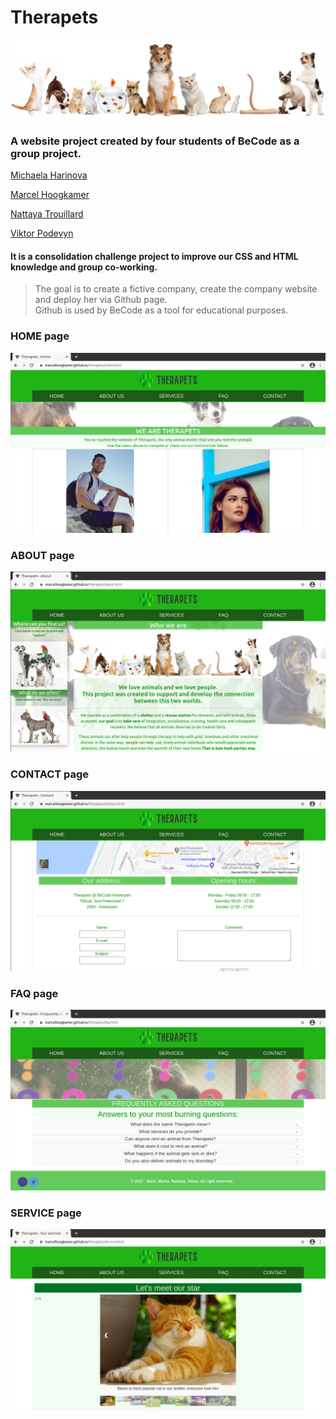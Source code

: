 # Therapets

![Image of animals](img/all-pets.jpeg)

### A website project created by four students of BeCode as a group project.

>
[Michaela Harinova](https://github.com/mharin)  

[Marcel Hoogkamer](https://github.com/MarcelHoogkamer)  

[Nattaya Trouillard](https://github.com/Nattaya-TR)   

[Viktor Podevyn](https://github.com/viktor-podevyn)   

#### It is a consolidation challenge project to improve our CSS and HTML knowledge and group co-working.
> The goal is to create a fictive company, create the company website and deploy her via Github page.\
Github is used by BeCode as a tool for educational purposes.

### HOME page
![Screenshot HOME page](img/INDEX.png)
### ABOUT page
![Screenshot ABOUT page](img/ABOUT.png)
### CONTACT page
![Screenshot CONTACT page](img/CONTACT.png)
### FAQ page
![Screenshot FAQ page](img/FAQ.png)
### SERVICE page
![Screenshot SERVICE page](img/SERVICE.png)

